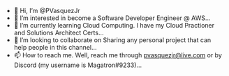 - 👋 Hi, I’m @PVasquezJr
- 👀 I’m interested in become a Software Developer Engineer @ AWS...
- 🌱 I’m currently learning Cloud Computing. I have my Cloud Practioner and Solutions Architect Certs...
- 💞️ I’m looking to collaborate on Sharing any personal project that can help people in this channel...
- 📫 How to reach me. Well, reach me through pvasquezjr@live.com or by Discord (my username is Magatron#9233)...

<!---
PVasquezJr/PVasquezJr is a ✨ special ✨ repository because its `README.md` (this file) appears on your GitHub profile.
You can click the Preview link to take a look at your changes.
--->
